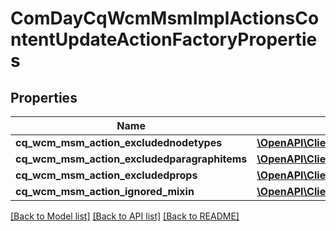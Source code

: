 # ComDayCqWcmMsmImplActionsContentUpdateActionFactoryProperties

## Properties
Name | Type | Description | Notes
------------ | ------------- | ------------- | -------------
**cq_wcm_msm_action_excludednodetypes** | [**\OpenAPI\Client\Model\ConfigNodePropertyArray**](ConfigNodePropertyArray.md) |  | [optional] 
**cq_wcm_msm_action_excludedparagraphitems** | [**\OpenAPI\Client\Model\ConfigNodePropertyArray**](ConfigNodePropertyArray.md) |  | [optional] 
**cq_wcm_msm_action_excludedprops** | [**\OpenAPI\Client\Model\ConfigNodePropertyArray**](ConfigNodePropertyArray.md) |  | [optional] 
**cq_wcm_msm_action_ignored_mixin** | [**\OpenAPI\Client\Model\ConfigNodePropertyArray**](ConfigNodePropertyArray.md) |  | [optional] 

[[Back to Model list]](../README.md#documentation-for-models) [[Back to API list]](../README.md#documentation-for-api-endpoints) [[Back to README]](../README.md)


